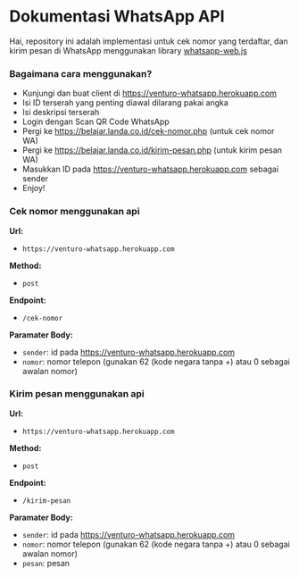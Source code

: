 # Dokumentasi WhatsApp API

Hai, repository ini adalah implementasi untuk cek nomor yang terdaftar, dan kirim pesan di WhatsApp menggunakan library <a href="https://github.com/pedroslopez/whatsapp-web.js">whatsapp-web.js</a>

### Bagaimana cara menggunakan?

- Kunjungi dan buat client di https://venturo-whatsapp.herokuapp.com
- Isi ID terserah yang penting diawal dilarang pakai angka
- Isi deskripsi terserah
- Login dengan Scan QR Code WhatsApp
- Pergi ke https://belajar.landa.co.id/cek-nomor.php (untuk cek nomor WA)
- Pergi ke https://belajar.landa.co.id/kirim-pesan.php (untuk kirim pesan WA)
- Masukkan ID pada https://venturo-whatsapp.herokuapp.com sebagai sender
- Enjoy!

### Cek nomor menggunakan api

**Url:**

- `https://venturo-whatsapp.herokuapp.com`

**Method:**

- `post`

**Endpoint:**

- `/cek-nomor`

**Paramater Body:**

- `sender`: id pada https://venturo-whatsapp.herokuapp.com
- `nomor`: nomor telepon (gunakan 62 (kode negara tanpa +) atau 0 sebagai awalan nomor)

### Kirim pesan menggunakan api

**Url:**

- `https://venturo-whatsapp.herokuapp.com`

**Method:**

- `post`

**Endpoint:**

- `/kirim-pesan`

**Paramater Body:**

- `sender`: id pada https://venturo-whatsapp.herokuapp.com
- `nomor`: nomor telepon (gunakan 62 (kode negara tanpa +) atau 0 sebagai awalan nomor)
- `pesan`: pesan